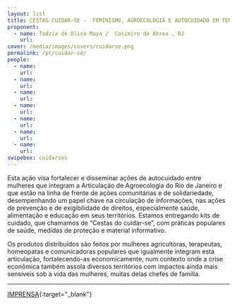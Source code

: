 ```yaml
---
layout: list
title: CESTAS CUIDAR-SE -  FEMINISMO, AGROECOLOGIA E AUTOCUIDADO EM TEMPOS DE REINVENÇÃO  
proponent:
  - name: Tadzia de Oliva Maya /  Casimiro de Abreu , RJ
    url: 
cover: /media/images/covers/cuidarse.png
permalink: /pt/cuidar-se/
people:
  - name:
    url: 
  - name:
    url: 
  - name: 
    url: 
  - name: 
    url: 
  - name:
    url: 
  - name: 
    url: 
  - name: 
    url: 
swipebox: cuidarses
---
```


Esta ação visa fortalecer e disseminar ações de autocuidado entre mulheres que integram a Articulação de Agroecologia do Rio de Janeiro e que estão na linha de frente de ações comunitárias e de solidariedade, desempenhando um papel chave na circulação de informações, nas ações de prevenção e de exigibilidade de direitos, especialmente saúde, alimentação e educação em seus territórios. Estamos entregando kits de cuidado, que chamamos de “Cestas do cuidar-se”, com práticas populares de saúde, medidas de proteção e material informativo. 
  
Os produtos distribuídos são feitos por mulheres agricultoras, terapeutas, homeopatas e comunicadoras populares que igualmente integram esta articulação, fortalecendo-as economicamente, num contexto onde a crise econômica também assola diversos territórios com impactos ainda mais sensíveis sob a vida das mulheres, muitas delas chefes de família.

 
 
--- 

[IMPRENSA](/3ed/pt/imprensa/cuidar-se){:target="_blank"}